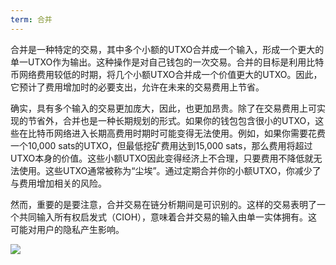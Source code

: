 ```yaml
---
term: 合并
---
```


合并是一种特定的交易，其中多个小额的UTXO合并成一个输入，形成一个更大的单一UTXO作为输出。这种操作是对自己钱包的一次交易。合并的目标是利用比特币网络费用较低的时期，将几个小额UTXO合并成一个价值更大的UTXO。因此，它预计了费用增加时的必要支出，允许在未来的交易费用上节省。

确实，具有多个输入的交易更加庞大，因此，也更加昂贵。除了在交易费用上可实现的节省外，合并也是一种长期规划的形式。如果你的钱包包含很小的UTXO，这些在比特币网络进入长期高费用时期时可能变得无法使用。例如，如果你需要花费一个10,000 sats的UTXO，但最低挖矿费用达到15,000 sats，那么费用将超过UTXO本身的价值。这些小额UTXO因此变得经济上不合理，只要费用不降低就无法使用。这些UTXO通常被称为“尘埃”。通过定期合并你的小额UTXO，你减少了与费用增加相关的风险。

然而，重要的是要注意，合并交易在链分析期间是可识别的。这样的交易表明了一个共同输入所有权启发式（CIOH），意味着合并交易的输入由单一实体拥有。这可能对用户的隐私产生影响。

![](../../dictionnaire/assets/7.png)